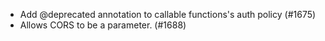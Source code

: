 - Add @deprecated annotation to callable functions's auth policy (#1675)
- Allows CORS to be a parameter. (#1688)
